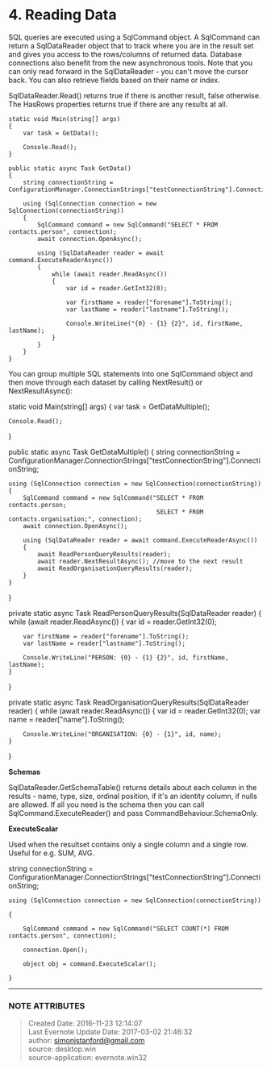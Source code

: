 # 4\. Reading Data

SQL queries are executed using a SqlCommand object. A SqlCommand can return a
SqlDataReader object that to track where you are in the result set and gives
you access to the rows/columns of returned data. Database connections also
benefit from the new asynchronous tools. Note that you can only read forward
in the SqlDataReader - you can't move the cursor back. You can also retrieve
fields based on their name or index.

SqlDataReader.Read() returns true if there is another result, false otherwise.
The HasRows properties returns true if there are any results at all.

    static void Main(string[] args)
    {
        var task = GetData();
    
        Console.Read();
    }
    
    public static async Task GetData()
    {
        string connectionString = ConfigurationManager.ConnectionStrings["testConnectionString"].ConnectionString;
    
        using (SqlConnection connection = new SqlConnection(connectionString))
        {
            SqlCommand command = new SqlCommand("SELECT * FROM contacts.person", connection);
            await connection.OpenAsync();
    
            using (SqlDataReader reader = await command.ExecuteReaderAsync())
            {
                while (await reader.ReadAsync())
                {
                    var id = reader.GetInt32(0);
    
                    var firstName = reader["forename"].ToString();
                    var lastName = reader["lastname"].ToString();
    
                    Console.WriteLine("{0} - {1} {2}", id, firstName, lastName);
                }
            }
        }
    }

You can group multiple SQL statements into one SqlCommand object and then move
through each dataset by calling NextResult() or NextResultAsync():

static void Main(string[] args)
{
    var task = GetDataMultiple();

    Console.Read();
}

public static async Task GetDataMultiple()
{
    string connectionString = ConfigurationManager.ConnectionStrings["testConnectionString"].ConnectionString;

    using (SqlConnection connection = new SqlConnection(connectionString))
    {
        SqlCommand command = new SqlCommand("SELECT * FROM contacts.person;
                                             SELECT * FROM contacts.organisation;", connection);
        await connection.OpenAsync();

        using (SqlDataReader reader = await command.ExecuteReaderAsync())
        {
            await ReadPersonQueryResults(reader);
            await reader.NextResultAsync(); //move to the next result
            await ReadOrganisationQueryResults(reader);
        }
    }
}

private static async Task ReadPersonQueryResults(SqlDataReader reader)
{
    while (await reader.ReadAsync())
    {
        var id = reader.GetInt32(0);

        var firstName = reader["forename"].ToString();
        var lastName = reader["lastname"].ToString();

        Console.WriteLine("PERSON: {0} - {1} {2}", id, firstName, lastName);
    }
}

private static async Task ReadOrganisationQueryResults(SqlDataReader reader)
{
    while (await reader.ReadAsync())
    {
        var id = reader.GetInt32(0);
        var name = reader["name"].ToString();

        Console.WriteLine("ORGANISATION: {0} - {1}", id, name);
    }
}  

 **Schemas**

SqlDataReader.GetSchemaTable() returns details about each column in the
results - name, type, size, ordinal position, if it's an identity column, if
nulls are allowed. If all you need is the schema then you can call
SqlCommand.ExecuteReader() and pass CommandBehaviour.SchemaOnly.

  

  

 **ExecuteScalar**

Used when the resultset contains only a single column and a single row. Useful
for e.g. SUM, AVG.

  

string connectionString =
ConfigurationManager.ConnectionStrings["testConnectionString"].ConnectionString;

  

    using (SqlConnection connection = new SqlConnection(connectionString))

    {

        SqlCommand command = new SqlCommand("SELECT COUNT(*) FROM contacts.person", connection);

        connection.Open();

        object obj = command.ExecuteScalar();

    }

  


---
### NOTE ATTRIBUTES
>Created Date: 2016-11-23 12:14:07  
>Last Evernote Update Date: 2017-03-02 21:46:32  
>author: simonjstanford@gmail.com  
>source: desktop.win  
>source-application: evernote.win32  
<!--stackedit_data:
eyJoaXN0b3J5IjpbLTE4MDgxNjY4NjRdfQ==
-->